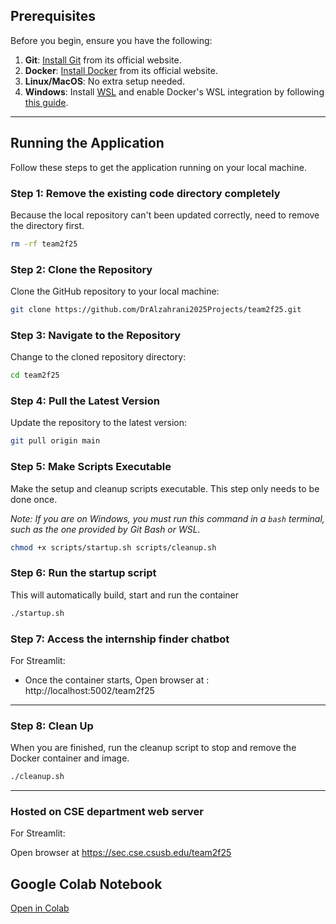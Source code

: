 ## Prerequisites

Before you begin, ensure you have the following:

1. **Git**: [Install Git](https://git-scm.com/) from its official website.
2. **Docker**: [Install Docker](https://www.docker.com) from its official website.
3. **Linux/MacOS**: No extra setup needed.
4. **Windows**: Install [WSL](https://learn.microsoft.com/en-us/windows/wsl/install) and enable Docker's WSL integration by following [this guide](https://docs.docker.com/desktop/windows/wsl/).


---

## Running the Application

Follow these steps to get the application running on your local machine.

### Step 1: Remove the existing code directory completely

Because the local repository can't been updated correctly, need to remove the directory first.

```bash
rm -rf team2f25
```

### Step 2: Clone the Repository

Clone the GitHub repository to your local machine:

```bash
git clone https://github.com/DrAlzahrani2025Projects/team2f25.git
```

### Step 3: Navigate to the Repository

Change to the cloned repository directory:

```bash
cd team2f25
```

### Step 4: Pull the Latest Version

Update the repository to the latest version:

```bash
git pull origin main
```


### Step 5: Make Scripts Executable

Make the setup and cleanup scripts executable. This step only needs to be done once.

*Note: If you are on Windows, you must run this command in a `bash` terminal, such as the one provided by Git Bash or WSL.*

```bash
chmod +x scripts/startup.sh scripts/cleanup.sh
```


### Step 6: Run the startup script

This will automatically build, start and run the container

```bash
./startup.sh
```

### Step 7: Access the internship finder chatbot

For Streamlit:

- Once the container starts, Open browser at : http://localhost:5002/team2f25

  

---
### Step 8: Clean Up

When you are finished, run the cleanup script to stop and remove the Docker container and image.

```bash
./cleanup.sh
```

---

### Hosted on CSE department web server

For Streamlit:

Open browser at https://sec.cse.csusb.edu/team2f25 

## Google Colab Notebook  
[Open in Colab](https://colab.research.google.com/drive/1icOiUzhhm0l7PkDoCxUdDMqpX1eua8ug?usp=sharing)
